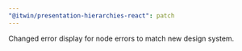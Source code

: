 ```yaml
---
"@itwin/presentation-hierarchies-react": patch
---
```


Changed error display for node errors to match new design system.
